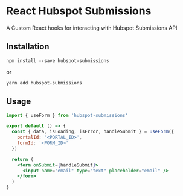 # React Hubspot Submissions

A Custom React hooks for interacting with Hubspot Submissions API


## Installation

```
npm install --save hubspot-submissions
```

or

```
yarn add hubspot-submissions
```

## Usage

```jsx
import { useForm } from 'hubspot-submissions'

export default () => {
  const { data, isLoading, isError, handleSubmit } = useForm({
    portalId: '<PORTAL_ID>',
    formId: '<FORM_ID>'
  })

  return (
    <form onSubmit={handleSubmit}>
      <input name="email" type="text" placeholder="email" />
    </form>
  )
}
```
